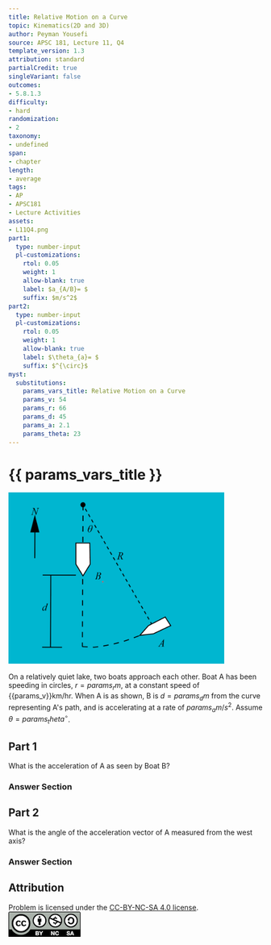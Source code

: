 ```yaml
---
title: Relative Motion on a Curve
topic: Kinematics(2D and 3D)
author: Peyman Yousefi
source: APSC 181, Lecture 11, Q4
template_version: 1.3
attribution: standard
partialCredit: true
singleVariant: false
outcomes:
- 5.8.1.3
difficulty:
- hard
randomization:
- 2
taxonomy:
- undefined
span:
- chapter
length:
- average
tags:
- AP
- APSC181
- Lecture Activities
assets:
- L11Q4.png
part1:
  type: number-input
  pl-customizations:
    rtol: 0.05
    weight: 1
    allow-blank: true
    label: $a_{A/B}= $
    suffix: $m/s^2$
part2:
  type: number-input
  pl-customizations:
    rtol: 0.05
    weight: 1
    allow-blank: true
    label: $\theta_{a}= $
    suffix: $^{\circ}$
myst:
  substitutions:
    params_vars_title: Relative Motion on a Curve
    params_v: 54
    params_r: 66
    params_d: 45
    params_a: 2.1
    params_theta: 23
---
```

# {{ params_vars_title }}
<img src="L11Q4.png" width=85%>

On a relatively quiet lake, two boats approach each other.
Boat A has been speeding in circles, $r = {{params_r}}m$, at a constant speed of {{params_v}}km/hr.
When A is as shown, B is $d = {{params_d}} m$ from the curve representing A's path, and is accelerating at a rate of ${{params_a}} m/s^2$.
Assume $\theta = {{params_theta}}^{\circ}$.

## Part 1

What is the acceleration of A as seen by Boat B?

### Answer Section

## Part 2

What is the angle of the acceleration vector of A measured from the west axis?

### Answer Section

## Attribution

Problem is licensed under the [CC-BY-NC-SA 4.0 license](https://creativecommons.org/licenses/by-nc-sa/4.0/).<br> ![The Creative Commons 4.0 license requiring attribution-BY, non-commercial-NC, and share-alike-SA license.](https://raw.githubusercontent.com/firasm/bits/master/by-nc-sa.png)